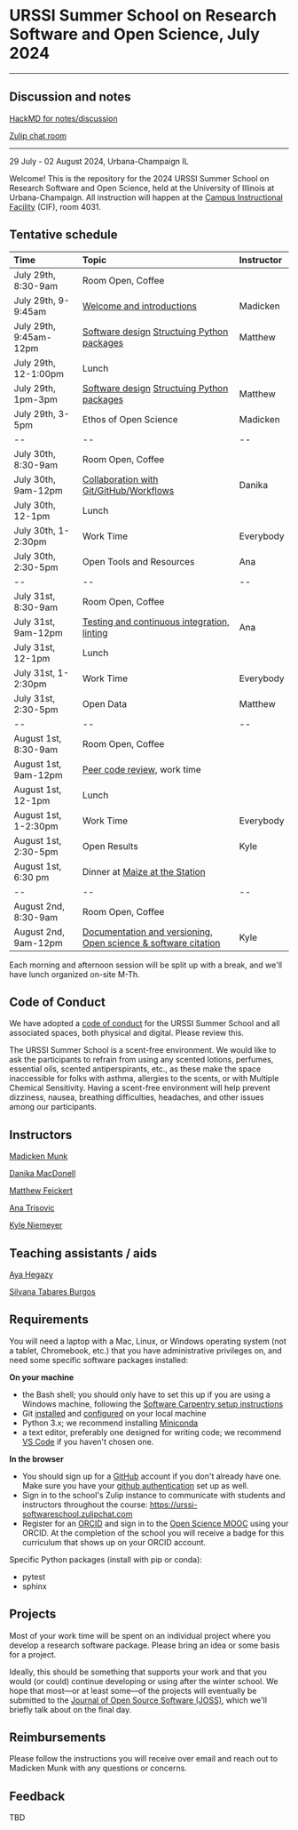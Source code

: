 # URSSI Summer School on Research Software and Open Science, July 2024
---

## Discussion and notes

[HackMD for notes/discussion](https://hackmd.io/@M0eajM-mS9CDKKt8Rq--0g/B1cjGQVFC)

[Zulip chat room](https://urssi-softwareschool.zulipchat.com)

--- 

29 July - 02 August 2024, Urbana-Champaign IL

Welcome! This is the repository for the 2024 URSSI Summer School on Research Software and Open Science, held at the University of Illinois at Urbana-Champaign. All instruction will happen at the [Campus Instructional Facility](https://cif.illinois.edu/) (CIF), room 4031.

## Tentative schedule

| Time | Topic  | Instructor |
|:--|:--|:--|
| July 29th, 8:30-9am | Room Open, Coffee | |
| July 29th, 9-9:45am  | [Welcome and introductions](https://kyleniemeyer.github.io/research-software-dev-modules/intro-slides) | Madicken |
| July 29th, 9:45am-12pm | [Software design](https://evamaxfield.github.io/winter-school-lectures/software-design-and-modularity.slides.html#/) [Structuing Python packages](https://docs.google.com/presentation/d/1thjeqGGnx40pnVobCNxgsXxXA14WimmqlH2tPomOpSg/edit?usp=sharing) | Matthew |
| July 29th, 12-1:00pm | Lunch | |
| July 29th, 1pm-3pm | [Software design](https://evamaxfield.github.io/winter-school-lectures/software-design-and-modularity.slides.html#/) [Structuing Python packages](https://docs.google.com/presentation/d/1thjeqGGnx40pnVobCNxgsXxXA14WimmqlH2tPomOpSg/edit?usp=sharing) | Matthew |
| July 29th, 3-5pm | Ethos of Open Science | Madicken |
|--|--|--|
| July 30th, 8:30-9am | Room Open, Coffee | |
| July 30th, 9am-12pm | [Collaboration with Git/GitHub/Workflows](https://munkm.github.io/2024-winterschool/git-collaboration.slides.html) | Danika |
| July 30th, 12-1pm | Lunch | |
| July 30th, 1-2:30pm | Work Time | Everybody |
| July 30th, 2:30-5pm | Open Tools and Resources | Ana |
|--|--|--|
| July 31st, 8:30-9am | Room Open, Coffee | |
| July 31st, 9am-12pm  | [Testing and continuous integration, linting](https://evamaxfield.github.io/winter-school-lectures/testing-lint-ci.slides.html#/)  | Ana |
| July 31st, 12-1pm | Lunch | |
| July 31st, 1-2:30pm | Work Time | Everybody |
| July 31st, 2:30-5pm | Open Data | Matthew |
|--|--|--|
| August 1st, 8:30-9am | Room Open, Coffee | |
| August 1st, 9am-12pm | [Peer code review](https://munkm.github.io/2024-winterschool/peer-review.slides.html#/), work time | | Madicken
| August 1st, 12-1pm | Lunch | |
| August 1st, 1-2:30pm | Work Time | Everybody |
| August 1st, 2:30-5pm | Open Results | Kyle |
| August 1st, 6:30 pm | Dinner at [Maize at the Station](https://www.maizemexicangrill.com/the-station) | |
|--|--|--|
| August 2nd, 8:30-9am | Room Open, Coffee | |
| August 2nd, 9am-12pm | [Documentation and versioning](https://kyleniemeyer.github.io/research-software-dev-modules/module-documentation/), [Open science & software citation](https://kyleniemeyer.github.io/research-software-dev-modules/module-open-science/) | Kyle |

Each morning and afternoon session will be split up with a break, and we'll have lunch organized on-site M-Th.

## Code of Conduct

We have adopted a [code of conduct](https://github.com/si2-urssi/summerschool-June2024/blob/main/CODE_OF_CONDUCT.md) for the URSSI Summer School and all associated spaces, both physical and digital. Please review this.

The URSSI Summer School is a scent-free environment. We would like to ask the participants to refrain from using any scented lotions, perfumes, essential oils, scented antiperspirants, etc., as these make the space inaccessible for folks with asthma, allergies to the scents, or with Multiple Chemical Sensitivity. Having a scent-free environment will help prevent dizziness, nausea, breathing difficulties, headaches, and other issues among our participants.

## Instructors

[Madicken Munk](https://github.com/munkm)

[Danika MacDonell](https://github.com/danikam)

[Matthew Feickert](https://www.matthewfeickert.com/)

[Ana Trisovic](https://anatrisovic.com/) 

[Kyle Niemeyer](https://github.com/kyleniemeyer)

## Teaching assistants / aids

[Aya Hegazy](https://github.com/AyaHegazy22/)
 
[Silvana Tabares Burgos](https://github.com/tabaress9)
 
## Requirements

You will need a laptop with a Mac, Linux, or Windows operating system (not a tablet, Chromebook, etc.) that you have administrative privileges on, and need some specific software packages installed:


**On your machine**
- the Bash shell; you should only have to set this up if you are using a Windows machine, following the [Software Carpentry setup instructions](http://carpentries.github.io/workshop-template/#setup)
- Git [installed](http://carpentries.github.io/workshop-template/#setup) and [configured](https://swcarpentry.github.io/git-novice/02-setup.html) on your local machine
- Python 3.x; we recommend installing [Miniconda](https://docs.anaconda.com/miniconda/)
- a text editor, preferably one designed for writing code; we recommend [VS Code](https://code.visualstudio.com) if you haven't chosen one.

**In the browser**
- You should sign up for a [GitHub](https://github.com/) account if you don't already have one. Make sure you have your [github authentication](https://swcarpentry.github.io/git-novice/#creating-a-github-account) set up as well. 
- Sign in to the school's Zulip instance to communicate with students and instructors throughout the course: https://urssi-softwareschool.zulipchat.com
- Register for an [ORCID](https://orcid.org/) and sign in to the [Open Science MOOC](https://openscience101.org/) using your ORCID. At the completion of the school you will receive a badge for this curriculum that shows up on your ORCID account.  

Specific Python packages (install with pip or conda):
- pytest
- sphinx

## Projects

Most of your work time will be spent on an individual project where you develop a research software package.
Please bring an idea or some basis for a project.

Ideally, this should be something that supports your work and that you would (or could) continue developing or using after the winter school.
We hope that most—or at least some—of the projects will eventually be submitted to the [Journal of Open Source Software (JOSS)](https://joss.theoj.org), which we'll briefly talk about on the final day.

## Reimbursements

Please follow the instructions you will receive over email and reach out to Madicken Munk with any questions or concerns.

## Feedback 

TBD
